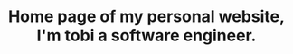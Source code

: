 ---
title: Home page of my personal website, I'm tobi a software engineer.
template: home.html
draft: true
---